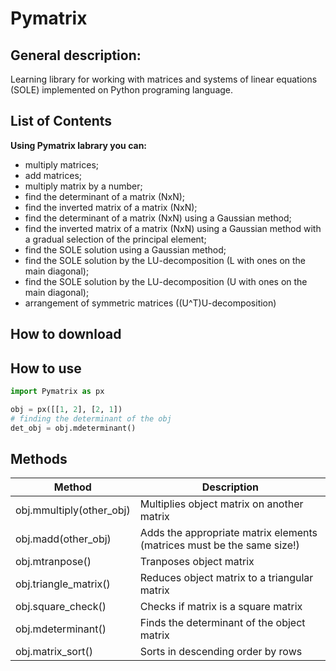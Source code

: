# Pymatrix

## General description:
Learning library for working with matrices and systems of linear equations (SOLE) implemented on Python programing language.

## List of Contents
**Using Pymatrix labrary you can:**
- multiply matrices;
- add matrices;
- multiply matrix by a number;
- find the determinant of a matrix (NxN);
- find the inverted matrix of a matrix (NxN);
- find the determinant of a matrix (NxN) using a Gaussian method;
- find the inverted matrix of a matrix (NxN) using a Gaussian method with a gradual selection of the principal element;
- find the SOLE solution using a Gaussian method;
- find the SOLE solution by the LU-decomposition (L with ones on the main diagonal);
- find the SOLE solution by the LU-decomposition (U with ones on the main diagonal);
- arrangement of symmetric matrices ((U^T)U-decomposition)

## How to download

## How to use

```python
import Pymatrix as px

obj = px([[1, 2], [2, 1])
# finding the determinant of the obj
det_obj = obj.mdeterminant()
```

## Methods
Method | Description
------------ | -------------
obj.mmultiply(other_obj) | Multiplies object matrix on another matrix
obj.madd(other_obj) | Adds the appropriate matrix elements (matrices must be the same size!)
obj.mtranpose() | Tranposes object matrix
obj.triangle_matrix() | Reduces object matrix to a triangular matrix
obj.square_check() | Checks if matrix is a square matrix
obj.mdeterminant() | Finds the determinant of the object matrix
obj.matrix_sort() | Sorts in descending order by rows
